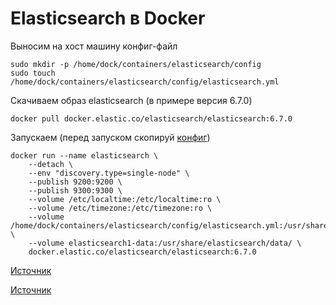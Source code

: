 # Elasticsearch в Docker

Выносим на хост машину конфиг-файл

    sudo mkdir -p /home/dock/containers/elasticsearch/config
    sudo touch /home/dock/containers/elasticsearch/config/elasticsearch.yml

Скачиваем образ elasticsearch (в примере версия 6.7.0)

    docker pull docker.elastic.co/elasticsearch/elasticsearch:6.7.0

Запускаем (перед запуском скопируй [конфиг](https://github.com/chatlamin/ELK/blob/master/Docker-server/Elasticsearch/elasticsearch.yml))

    docker run --name elasticsearch \
        --detach \
        --env "discovery.type=single-node" \
        --publish 9200:9200 \
        --publish 9300:9300 \
        --volume /etc/localtime:/etc/localtime:ro \
        --volume /etc/timezone:/etc/timezone:ro \
        --volume /home/dock/containers/elasticsearch/config/elasticsearch.yml:/usr/share/elasticsearch/config/elasticsearch.yml \
        --volume elasticsearch1-data:/usr/share/elasticsearch/data/ \
        docker.elastic.co/elasticsearch/elasticsearch:6.7.0

[Источник](https://www.elastic.co/guide/en/elasticsearch/reference/current/docker.html)

[Источник](https://discuss.elastic.co/t/elastic-elasticsearch-docker-not-assigning-permissions-to-data-directory-on-run/65812)